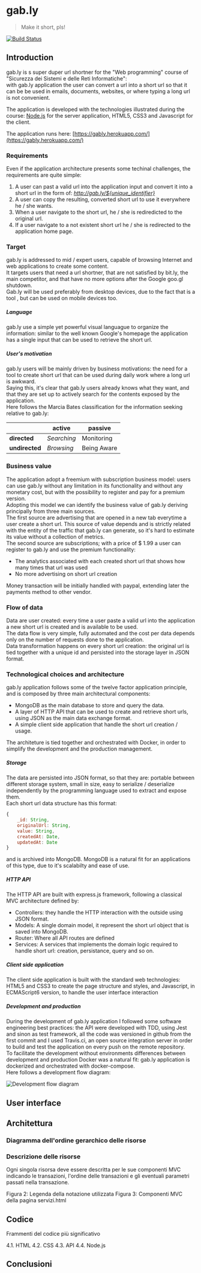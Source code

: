 # gab.ly
> Make it short, pls!

[![Build Status](https://travis-ci.org/gabrieledarrigo/gably.svg?branch=master)](https://travis-ci.org/gabrieledarrigo/gably)

## Introduction

gab.ly is s super duper url shortner for the "Web programming" course of "Sicurezza dei Sistemi e delle Reti Informatiche":  
with gab.ly application the user can convert a url into a short url so that it can be be used in emails, documents, websites, or where typing a long url is not convenient.  

The application is developed with the technologies illustrated during the course: [Node.js](https://nodejs.org/it/) for the server application, HTML5, CSS3 and Javascript for the client.  

The application runs here: [https://gably.herokuapp.com/](https://gably.herokuapp.com/)

### Requirements

Even if the application architecture presents some techinal challenges, the requirements are quite simple: 

1. A user can past a valid url into the application input and convert it into a short url in the form of: *http://gab.ly/${unique_identifier}*
2. A user can copy the resulting, converted short url to use it everywhere he / she wants.
3. When a user navigate to the short url, he / she is rediredicted to the original url.
4. If a user navigate to a not existent short url he / she is redirected to the application home page.

### Target

gab.ly is addressed to mid / expert users, capable of browsing Internet and web applications to create some content.  
It targets users that need a url shortner, that are not satisfied by bit.ly, the main competitor, and that have no more options after the
Google goo.gl shutdown.  
Gab.ly will be used preferably from desktop devices, due to the fact that is a tool , but can be used on mobile devices too.

##### Language

gab.ly use a simple yet powerful visual languague to organize the information: similar to the well known Google's homepage the application has a single input that can be used to retrieve the short url.

##### User's motivation

gab.ly users will be mainly driven by business motivations: the need for a tool to create short url that can be used during daily work where a long url is awkward.    
Saying this, it's clear that gab.ly users already knows what they want, and that they are set up to actively search for the contents exposed by the application.  
Here follows the Marcia Bates classification for the information seeking relative to gab.ly:

|            | active    | passive     |
|------------|-----------|-------------|
| **directed**   | *Searching* | Monitoring  |
| **undirected** | *Browsing*  | Being Aware |


### Business value

The application adopt a freemium with subscription business model: users can use gab.ly without any limitation in its functionality and without any monetary cost, but with the possibility to register and pay for a premium version.  
Adopting this model we can identify the business value of gab.ly deriving principally from three main sources.  
The first source are advertising that are opened in a new tab everytime a user create a short url. This source of value depends and is strictly related with the entity of the traffic that gab.ly can generate, so it's hard to estimate its value without a collection of metrics.  
The second source are subscriptions; with a price of $ 1.99 a user can register to gab.ly and use the premium functionality:

- The analytics associated with each created short url that shows how many times that url was used 
- No more advertising on short url creation

Money transaction will be initially handled with paypal, extending later the payments method to other vendor.

### Flow of data

Data are user created: every time a user paste a valid url into the application a new short url is created and is available to be used.  
The data flow is very simple, fully automated and the cost per data depends only on the number of requests done to the application.  
Data transformation happens on every short url creation: the original url is tied together with a unique id and persisted into the storage layer in JSON format.

### Technological choices and architecture

gab.ly application follows some of the twelve factor application principle, and is composed by three main architectural components: 

- MongoDB as the main database to store and query the data.
- A layer of HTTP API that can be used to create and retrieve short urls, using JSON as the main data exchange format.
- A simple client side application that handle the short url creation / usage.

The architeture is tied together and orchestrated with Docker, in order to simplify the development and the production management. 

##### Storage

The data are persisted into JSON format, so that they are: portable between different storage system, small in size, easy to serialize / deserialize independently by the programming language used to extract and expose them.  
Each short url data structure has this format:

```javascript
{
    _id: String,
    originalUrl: String,
    value: String,
    createdAt: Date,
    updatedAt: Date
}
```

and is archived into MongoDB.
MongoDB is a natural fit for an applications of this type, due to it's scalabilty and ease of use.

##### HTTP API

The HTTP API are built with express.js framework, following a classical MVC architecture defined by:

- Controllers: they handle the HTTP interaction with the outside using JSON format.
- Models: A single domain model, it represent the short url object that is saved into MongoDB.
- Router: Where all API routes are defined
- Services: A services that implements the domain logic required to handle short url: creation, persistance, query and so on.

##### Client side application

The client side application is built with the standard web technologies: HTML5 and CSS3 to create the page structure and styles, and Javascript, in ECMAScript6 version, to handle the user interface interaction

##### Development and production

During the development of gab.ly application I followed some software engineering best practices:
the API were developed with TDD, using Jest and sinon as test framework, all the code was versioned in github from the first commit and I used Travis.ci, an open source integration server in order to build and test the application on every push on the remote repository.  
To facilitate the development without environments differences between development and production Docker was a natural fit: gab.ly application is dockerized and orchestrated with docker-compose.  
Here follows a development flow diagram:

![Development flow diagram](https://raw.githubusercontent.com/gabrieledarrigo/gably/readme/diagrams/gably_development-flow.png "Development flow diagram")

## User interface

 
## Architettura

### Diagramma dell'ordine gerarchico delle risorse

### Descrizione delle risorse

Ogni singola risorsa deve essere descritta per le sue componenti MVC indicando le transazioni, l'ordine delle transazioni e gli eventuali parametri passati nella transazione.

Figura 2: Legenda della notazione utilizzata
Figura 3: Componenti MVC della pagina servizi.html

## Codice
Frammenti del codice più significativo

4.1. HTML
4.2. CSS
4.3. API
4.4. Node.js

## Conclusioni